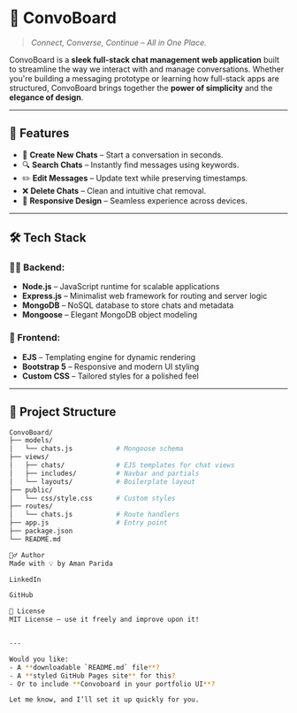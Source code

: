 # 💬 ConvoBoard

> _Connect, Converse, Continue – All in One Place._

ConvoBoard is a **sleek full-stack chat management web application** built to streamline the way we interact with and manage conversations. Whether you're building a messaging prototype or learning how full-stack apps are structured, ConvoBoard brings together the **power of simplicity** and the **elegance of design**.

---

## 🚀 Features

- 📝 **Create New Chats** – Start a conversation in seconds.
- 🔍 **Search Chats** – Instantly find messages using keywords.
- ✏️ **Edit Messages** – Update text while preserving timestamps.
- ❌ **Delete Chats** – Clean and intuitive chat removal.
- 📱 **Responsive Design** – Seamless experience across devices.

---

## 🛠 Tech Stack

### 👨‍💻 Backend:
- **Node.js** – JavaScript runtime for scalable applications
- **Express.js** – Minimalist web framework for routing and server logic
- **MongoDB** – NoSQL database to store chats and metadata
- **Mongoose** – Elegant MongoDB object modeling

### 🎨 Frontend:
- **EJS** – Templating engine for dynamic rendering
- **Bootstrap 5** – Responsive and modern UI styling
- **Custom CSS** – Tailored styles for a polished feel

---

## 🧱 Project Structure

```bash
ConvoBoard/
├── models/
│   └── chats.js           # Mongoose schema
├── views/
│   ├── chats/             # EJS templates for chat views
│   ├── includes/          # Navbar and partials
│   └── layouts/           # Boilerplate layout
├── public/
│   └── css/style.css      # Custom styles
├── routes/
│   └── chats.js           # Route handlers
├── app.js                 # Entry point
├── package.json
└── README.md

🙋‍♂️ Author
Made with 💡 by Aman Parida

LinkedIn

GitHub

📄 License
MIT License – use it freely and improve upon it!


---

Would you like:
- A **downloadable `README.md` file**?
- A **styled GitHub Pages site** for this?
- Or to include **Convoboard in your portfolio UI**?

Let me know, and I’ll set it up quickly for you.
